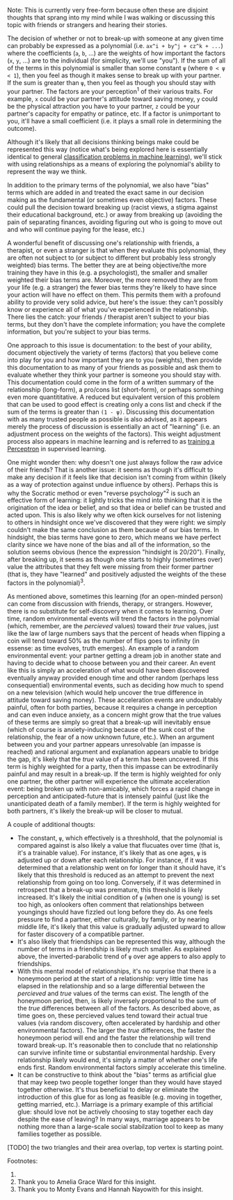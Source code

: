 Note: This is currently very free-form because often these are disjoint thoughts that sprang into my mind while I was walking or discussing this topic with friends or strangers and hearing their stories. 

The decision of whether or not to break-up with someone at any given time can probably be expressed as a polynomial (i.e. `ax^i + by^j + cz^k + ...`) where the coefficients (`a`, `b`, ...) are the weights of how important the factors (`x`, `y`, ...) are to the individual (for simplicity, we'll use "you"). If the sum of all of the terms in this polynomial is smaller than some constant `ψ` (where `0 < ψ < 1`), then you feel as though it makes sense to break up with your partner. If the sum is greater than `ψ`, then you feel as though you should stay with your partner. The factors are your perception<sup>1</sup> of their various traits. For example, `x` could be your partner's attitude toward saving money, `y` could be the physical attraction you have to your partner, `z` could be your partner's capacity for empathy or patince, etc. If a factor is unimportant to you, it'll have a small coefficient (i.e. it plays a small role in determining the outcome).

Although it's likely that all decisions thinking beings make could be represented this way (notice what's being explored here is essentially identical to general [classification problems in machine learning](https://www.toptal.com/machine-learning/machine-learning-theory-an-introductory-primer)), we'll stick with using relationships as a means of exploring the polynomial's ability to represent the way we think.

In addition to the primary terms of the polynomial, we also have "bias" terms which are added in and treated the exact same in our decision making as the fundamental (or sometimes even objective) factors. These could pull the decision toward breaking up (racist views, a stigma against their educational background, etc.) or away from breaking up (avoiding the pain of separating finances, avoiding figuring out who is going to move out and who will continue paying for the lease, etc.) 

A wonderful benefit of discussing one's relationship with friends, a therapist, or even a stranger is that when they evaluate this polynomial, they are often not subject to (or subject to different but probably less strongly weighted) bias terms. The better they are at being objective/the more training they have in this (e.g. a psychologist), the smaller and smaller weighted their bias terms are. Moreover, the more removed they are from your life (e.g. a stranger) the fewer bias terms they're likely to have since your action will have no effect on them. This permits them with a profound ability to provide very solid advice, but here's the issue: they can't possibly know or experience all of what you've experienced in the relationship. There lies the catch: your friends / therapist aren't subject to your bias terms, but they don't have the complete information; you have the complete information, but you're subject to your bias terms. 

One approach to this issue is documentation: to the best of your ability, document objectively the variety of terms (factors) that you believe come into play for you and how important they are to you (weights), then provide this documentation to as many of your friends as possible and ask them to evaluate whether they think your partner is someone you should stay with. This documentation could come in the form of a written summary of the relationship (long-form), a pro/cons list (short-form), or perhaps something even more quantititative. A reduced but equivalent version of this problem that can be used to good effect is creating only a cons list and check if the sum of the terms is greater than `(1 - ψ)`. Discussing this documentation with as many trusted people as possible is also advised, as it appears merely the process of discussion is essentially an act of "learning" (i.e. an adjustment process on the weights of the factors). This weight adjustment process also appears in machine learning and is referred to as [training a Perceptron](https://www.toptal.com/machine-learning/an-introduction-to-deep-learning-from-perceptrons-to-deep-networks) in supervised learning.

One might wonder then: why doesn't one just always follow the raw advice of their friends? That is another issue: it seems as though it's difficult to make any decision if it feels like that decision isn't coming from within (likely as a way of protection against undue influence by others). Perhaps this is why the Socratic method or even "reverse psychology"<sup>2</sup> is such an effective form of learning: it lightly tricks the mind into thinking that it is the origination of the idea or belief, and so that idea or belief can be trusted and acted upon. This is also likely why we often kick ourselves for not listening to others in hindsight once we've discovered that they were right: we simply couldn't make the same conclusion as them because of our bias terms. In hindsight, the bias terms have gone to zero, which means we have perfect clarity since we have none of the bias and all of the information, so the solution seems obvious (hence the expression "hindsight is 20/20"). Finally, after breaking up, it seems as though one starts to highly (sometimes over) value the attributes that they felt were missing from their former partner (that is, they have "learned" and positively adjusted the weights of the these factors in the polynomial)<sup>3</sup>.

As mentioned above, sometimes this learning (for an open-minded person) can come from discussion with friends, therapy, or strangers. However, there is no substitute for self-discovery when it comes to learning. Over time, random environmental events will trend the factors in the polynomial (which, remember, are the _percieved_ values) toward their _true_ values, just like the law of large numbers says that the percent of heads when flipping a coin will tend toward 50% as the number of flips goes to infinity (in essense: as time evolves, truth emerges). An example of a random environmental event: your partner getting a dream job in another state and having to decide what to choose between you and their career. An event like this is simply an acceleration of what would have been discovered eventually anyway provided enough time and other random (perhaps less consequential) environmental events, such as deciding how much to spend on a new television (which would help uncover the true difference in attitude toward saving money). These acceleration events are undoubtably painful, often for both parties, because it requires a change in perception and can even induce anxiety, as a concern might grow that the true values of these terms are simply so great that a break-up will inevitably ensue (which of course is anxiety-inducing because of the sunk cost of the relationship, the fear of a now unknown future, etc.). When an argument between you and your partner appears unresolvable (an impasse is reached) and rational argument and explanation appears unable to bridge the gap, it's likely that the _true_ value of a term has been uncovered. If this term is highly weighted for a party, then this impasse can be extrodinarily painful and may result in a break-up. If the term is highly weighted for only one partner, the other partner will experience the ultimate acceleration event: being broken up with non-amicably, which forces a rapid change in perception and anticipated-future that is intensely painful (just like the unanticipated death of a family member). If the term is highly weighted for both partners, it's likely the break-up will be closer to mutual. 

A couple of additional thougts: 
* The constant, `ψ`, which effectively is a threshhold, that the polynomial is compared against is also likely a value that flucuates over time (that is, it's a trainable value). For instance, it's likely that as one ages, `ψ` is adjusted up or down after each relationship. For instance, if it was determined that a relationship went on for longer than it should have, it's likely that this threshold is reduced as an attempt to prevent the next relationship from going on too long. Conversely, if it was determined in retrospect that a break-up was premature, this threshold is likely increased. It's likely the initial condition of `ψ` (when one is young) is set too high, as onlookers often comment that relationships between youngings should have fizzled out long before they do. As one feels pressure to find a partner, either culturally, by family, or by nearing middle life, it's likely that this value is gradually adjusted upward to allow for faster discovery of a compatible partner. 
* It's also likely that friendships can be represented this way, although the number of terms in a friendship is likely much smaller. As explained above, the inverted-parabolic trend of `ψ` over age appers to also apply to friendships.
* With this mental model of relationships, it's no surprise that there is a honeymoon period at the start of a relationship: very little time has elapsed in the relationship and so a large differential between the _percieved_ and _true_ values of the terms can exist. The length of the honeymoon period, then, is likely inversely proportional to the sum of the _true_ differences between all of the factors. As described above, as time goes on, these percieved values tend toward their actual true values (via random discovery, often accelerated by hardship and other environmental factors). The larger the _true_ differences, the faster the honeymoon period will end and the faster the relationship will trend toward break-up. It's reasonable then to conclude that no relationship can survive infinite time or substantial environmental hardship. Every relationship likely would end, it's simply a matter of whether one's life ends first. Random environmental factors simply accelerate this timeline. 
* It can be constructive to think about the "bias" terms as artificial glue that may keep two people together longer than they would have stayed together otherwise. It's thus beneficial to delay or eliminate the introduction of this glue for as long as feasible (e.g. moving in together, getting married, etc.). Marriage is a primary example of this artificial glue: should love not be actively choosing to stay together each day despite the ease of leaving? In many ways, marriage appears to be nothing more than a large-scale social stabilzation tool to keep as many families together as possible. 

[TODO] the two triangles and their area overlap, top vertex is starting point. 

Footnotes:

1. 
2. Thank you to Amelia Grace Ward for this insight.
3. Thank you to Monty Evans and Hannah Nayowith for this insight. 

